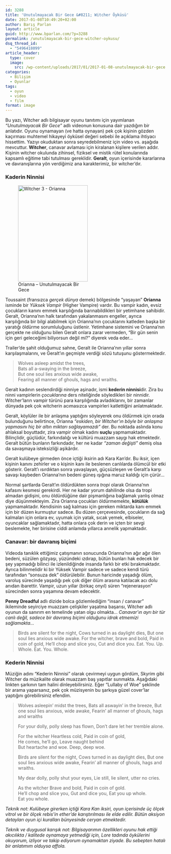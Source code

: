 ```yaml
---
id: 3288
title: 'Unutulmayacak Bir Gece &#8211; Witcher Öyküsü'
date: 2017-01-08T10:49:20+02:00
author: Barış Parlan
layout: article
guid: http://www.bparlan.com/?p=3288
permalink: /unutulmayacak-bir-gece-witcher-oykusu/
dsq_thread_id:
  - "5496418099"
article_header:
  type: cover
  image:
    src: /wp-content/uploads/2017/01/2017-01-08-unutulmayacak-bir-gece.jpg
categories:
  - Bilişim
  - Oyunlar
tags:
  - oyun
  - video
  - film
format: image
---
```


Bu yazı, Witcher adlı bilgisayar oyunu tanıtımı için yayımlanan _&#8220;Unutulmayacak Bir Gece&#8221;_ adlı videonun konusuna dair yazdığım bir anlatıdır. Oyunu oynamayan (ve hatta oynayan) pek çok kişinin gözden kaçırması muhtemel hikayeyi öyküsel değeri sebebi ile açıklama ihtiyacı hissettim. Yazıyı okuduktan sonra seyredebilmeniz için video vs. aşağıda mevcuttur. **Witcher**, canavar avlaması için kiralanan kişilere verilen addır. Kişinin witcher okulunda zihinsel, fiziksel ve mistik rütel konularında kapsamlı eğitime tabi tutulması gereklidir. **Geralt**, oyun içerisinde kararlarına ve davranışlarına yön verdiğimiz ana karakterimiz, bir witcher&#8217;dır.

### Kaderin Ninnisi

<figure id="attachment_3291" aria-describedby="caption-attachment-3291" style="width: 218px" class="wp-caption alignright"><img class="wp-image-3291 size-medium" src="https://i1.wp.com/www.bparlan.com/wp-content/uploads/2017/01/04ce5394584a938325031b7976ce9f70.jpg?resize=218%2C300" alt="Witcher 3 - Orianna" width="218" height="300" srcset="https://i1.wp.com/www.bparlan.com/wp-content/uploads/2017/01/04ce5394584a938325031b7976ce9f70.jpg?resize=218%2C300 218w, https://i1.wp.com/www.bparlan.com/wp-content/uploads/2017/01/04ce5394584a938325031b7976ce9f70.jpg?resize=363%2C500 363w, https://i1.wp.com/www.bparlan.com/wp-content/uploads/2017/01/04ce5394584a938325031b7976ce9f70.jpg?w=564 564w" sizes="(max-width: 218px) 100vw, 218px" data-recalc-dims="1" /><figcaption id="caption-attachment-3291" class="wp-caption-text">Orianna &#8211; Unutulmayacak Bir Gece</figcaption></figure>

Toussaint (fransızca _gerçek dünya_ demek) bölgesinde &#8220;yaşayan&#8221; **Orianna** isminde bir _<span class="st">Yüksek Vampir</span>_ (Higher Vampire) vardır. Bu vampir kadın, evsiz çocukların kanını emmek karşılığında barınabildikleri bir yetimhane sahibidir. Geralt, Orianna&#8217;nın halk tarafından yakalanmasını engeller, ayrıca karşılığında bir bilgi alabilmek için Orianna&#8217;nın çocuklarını katleden başka bir yaratığı öldürme sorumluluğunu üstlenir. Yetimhane sistemini ve Orianna&#8217;nın gerçekte ne olduğunu bilen Geralt onlara zarar vermeden, &#8220;Bir gün senin için geri geleceğimi biliyorsun değil mi?&#8221; diyerek veda eder&#8230;

Trailer&#8217;de şahit olduğumuz sahne, Geralt ile Orianna&#8217;nın yıllar sonra karşılaşmalarını, ve Geralt&#8217;ın geçmişte verdiği sözü tutuşunu göstermektedir.

> Wolves asleep amidst the trees,  
> Bats all a-swaying in the breeze,  
> But one soul lies anxious wide awake,  
> Fearing all manner of ghouls, hags and wraiths.

Geralt kadının seslendirdiği ninniye aşinadır, ismi **kederin ninnisi**dir. Zira bu ninni vampirlerin _çocuklarına_ ders niteliğinde söyledikleri bir ninnidir. Witcher&#8217;ların vampir türünü para karşılığında avladıklarını, bir zamanlar dünyada pek çok witcherin acımasızca vampirleri katlettiğini anlatmaktadır.

Geralt, köylüler ile bir anlaşma yaptığını söyleyerek onu öldürmek için orada bulunduğunu belirtince, Orianna _&#8220;eskiden, bir Witcher&#8217;ın böyle bir anlaşma yapmasını hiç bir altın miktarı sağlayamazdı&#8221;_ der. Bu noktada aslında konu ahlaksal boyuttadır, zira vampir olmak kadını **suçlu** yapmamaktadır. Bilinçlidir, güçlüdür, farkındalığı ve kültürü muazzam saygı hak etmektedir. Geralt bütün bunların farkındadır, her ne kadar _&#8220;zaman değişti&#8221;_ demiş olsa da savaşmaya isteksizliği aşikârdır.

Geralt kulübeye girmeden önce içtiği iksirin adı Kara Kan&#8217;dır. Bu iksir, içen kişinin kanını zehirler ve o kişinin kanı ile beslenen canlılarda ölümcül bir etki gösterir. Geralt&#8217;ı ısırdıktan sonra yavaşlayan, güçsüzleşen ve Geralt&#8217;a karşı savaşı kaybeden Orianna&#8217;nın bedeni güneş ışığına maruz kaldığı için çürür&#8230;

Normal şartlarda Geralt&#8217;ın öldürdükten sonra _tropi_ olarak Orianna&#8217;nın kafasını kesmesi gerekirdi. Her ne kadar yorum dahilinde olsa da tropi almadan gidişini, onu öldürdüğüne dair pişmanlığına bağlamak yanlış olmaz diye düşünmekteyim. Zira Orianna çocukları öldürmemekte, **kötülük** yapmamaktadır. Kendisinin sağ kalması için gereken miktarda kanı emmek için bir düzen kurmuştur sadece. Bu düzen çerçevesinde, çocukların da sağ kalmaları için onlara ev, uyumak için yatak, sıcak yemek, elbiseler, oyuncaklar sağlamaktadır, hatta onlara çok derin ve içten bir sevgi beslemekte, her birisine ciddi anlamda yıllarca annelik yapmaktadır.

### Canavar: bir davranış biçimi

Videoda tanıklık ettiğimiz çatışmanın sonucunda Orianna&#8217;nın ağır ağır ölen bedeni, süzülen gözyaşı, yüzündeki ızdırap, bütün bunları hak edecek bir şey yapmadığı bilinci ile izlenildiğinde insanda farklı bir etki bırakmaktadır. Ayrıca bilinmelidir ki bir Yüksek Vampir sadece ve sadece kendi türü tarafından &#8220;sonsuza dek&#8221; öldürülebilir. Bunun haricinde yaşadığı ölüm, varoluş sürecinde yaşadığı pek çok diğer ölüm arasına katılacak acı dolu anıdan ibarettir. Vampir, uzun yıllar (birkaç onyıl) süren &#8220;rejenerasyon&#8221; sürecinden sonra yaşamına devam edecektir.

**Penny Dreadful** adlı dizide bolca gözlemlediğim &#8220;insan / canavar&#8221; ikileminde seyirciye muazzam çelişkiler yaşatma başarısı, Witcher adlı oyunun da sanırım en temelinde yatan olgu olmakta&#8230; _Canavar&#8217;ın ayrı bir tür canlı değil, sadece bir davranış biçimi olduğunu idrak etmemizi sağlamakta&#8230;_

> Birds are silent for the night, Cows turned in as daylight dies, But one soul lies anxious wide awake. For the witcher, brave and bold, Paid in coin of gold, He’ll chop and slice you, Cut and dice you. Eat. You. Up. Whole. Eat. You. Whole.



### Kederin Ninnisi

Müziğin adını &#8220;Kederin Ninnisi&#8221; olarak çevirmeyi uygun gördüm, Skyrim gibi Witcher da müzikalite olarak muazzam baş yapıtlar sunmakta. Aşağıdaki linkten şarkının tam halini dinleyebilirsiniz. Eğer &#8220;Lullaby of Woe&#8221; şeklinde bir arama yaparsanız, pek çok müzisyenin bu şarkıya güzel cover&#8217;lar yaptığını görebilirsiniz efendim.



> Wolves asleepin&#8217; midst the trees, Bats all aswayin&#8217; in the breeze, But one soul lies anxious, wide awake, Fearin&#8217; all manner of ghouls, hags and wraiths
> 
> For your dolly, polly sleep has flown, Don&#8217;t dare let her tremble alone.
> 
> For the witcher Heartless cold, Paid in coin of gold,  
> He comes, he&#8217;ll go, Leave naught behind  
> But heartache and woe. Deep, deep woe.
> 
> Birds are silent for the night, Cows turned in as daylight dies, But one soul lies anxious wide awake, Fearin&#8217; all manner of ghouls, hags and wraiths.
> 
> My dear dolly, polly shut your eyes, Lie still, lie silent, utter no cries.
> 
> As the witcher Brave and bold, Paid in coin of gold.  
> He&#8217;ll chop and slice you, Gut and dice you, Eat you up whole.  
> Eat you whole.

_Teknik not: Kulübeye girerken içtiği Kara Kan iksiri, oyun içerisinde üç ölçek vitrol ve bir ölçek rebis&#8217;in ether&#8217;de karıştırılması ile elde edilir. Bütün aksiyon detayları oyun içi kuralları bünyesinde ceryan etmektedir._

_Teknik ve duygusal karışık not: Bilgisayarımın özellikleri oyunu hak ettiği akıcılıkta / kalitede oynamaya yetmediği için, Lore tadında öykülerini okuyorum, izliyor ve takip ediyorum oynamaktan ziyade. Bu sebepten hatalı bir anlatımım olduysa affola._
